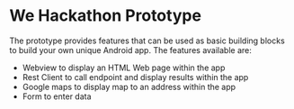 # We Hackathon Prototype

The prototype provides features that can be used as basic building blocks to build your own unique Android app.  The features available are:

- Webview to display an HTML Web page within the app
- Rest Client to call endpoint and display results within the app
- Google maps to display map to an address within the app
- Form to enter data
